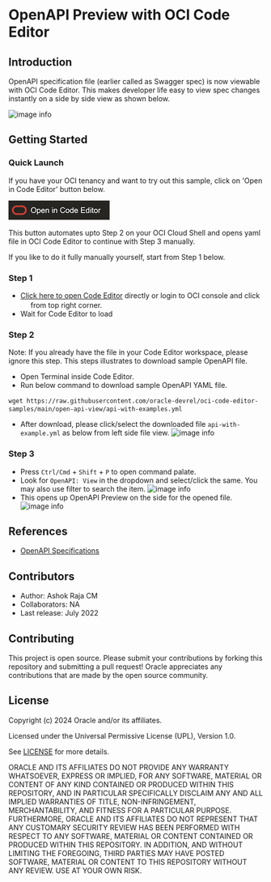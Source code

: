 # OpenAPI Preview with OCI Code Editor

## Introduction
OpenAPI specification file (earlier called as Swagger spec) is now viewable with OCI Code Editor. This makes developer life easy to view spec changes instantly on a side by side view as shown below.

![image info](./images/oci-ce-openapi-preview.png)

## Getting Started

### Quick Launch

If you have your OCI tenancy and want to try out this sample, click on 'Open in Code Editor' button below.

[<img src="https://raw.githubusercontent.com/oracle-devrel/oci-code-editor-samples/main/images/open-in-code-editor.png" />](https://cloud.oracle.com/?region=home&cs_repo_url=https://github.com/oracle-devrel/oci-code-editor-samples.git&cs_open_ce=true&cs_readme_path=open-api-view/api-with-examples.yml)

This button automates upto Step 2 on your OCI Cloud Shell and opens yaml file in OCI Code Editor to continue with Step 3 manually.

If you like to do it fully manually yourself, start from Step 1 below.

### Step 1
* [Click here to open Code Editor](https://cloud.oracle.com/?bdcstate=maximized&codeeditor=true) directly or login to OCI console and click  <img src="../images/oci-ce-icon.png" width="16" height="16" /> from top right corner.
* Wait for Code Editor to load

### Step 2
Note: If you already have the file in your Code Editor workspace, please ignore this step. This steps illustrates to download sample OpenAPI file.
* Open Terminal inside Code Editor.
* Run below command to download sample OpenAPI YAML file.
```
wget https://raw.githubusercontent.com/oracle-devrel/oci-code-editor-samples/main/open-api-view/api-with-examples.yml
```
* After download, please click/select the downloaded file `api-with-example.yml` as below from left side file view.
![image info](./images/oci-ce-openapi-file-view.png)

### Step 3
* Press `Ctrl/Cmd` + `Shift` + `P` to open command palate.
* Look for `OpenAPI: View` in the dropdown and select/click the same. You may also use filter to search the item.
![image info](./images/oci-ce-openapi-dropdown.png)
* This opens up OpenAPI Preview on the side for the opened file.
![image info](./images/oci-ce-openapi-final-view.png)

## References
* [OpenAPI Specifications](https://swagger.io/specification/)

## Contributors
* Author: Ashok Raja CM
* Collaborators: NA
* Last release: July 2022

## Contributing
This project is open source.  Please submit your contributions by forking this repository and submitting a pull request!  Oracle appreciates any contributions that are made by the open source community.

## License
Copyright (c) 2024 Oracle and/or its affiliates.

Licensed under the Universal Permissive License (UPL), Version 1.0.

See [LICENSE](../LICENSE) for more details.

ORACLE AND ITS AFFILIATES DO NOT PROVIDE ANY WARRANTY WHATSOEVER, EXPRESS OR IMPLIED, FOR ANY SOFTWARE, MATERIAL OR CONTENT OF ANY KIND CONTAINED OR PRODUCED WITHIN THIS REPOSITORY, AND IN PARTICULAR SPECIFICALLY DISCLAIM ANY AND ALL IMPLIED WARRANTIES OF TITLE, NON-INFRINGEMENT, MERCHANTABILITY, AND FITNESS FOR A PARTICULAR PURPOSE.  FURTHERMORE, ORACLE AND ITS AFFILIATES DO NOT REPRESENT THAT ANY CUSTOMARY SECURITY REVIEW HAS BEEN PERFORMED WITH RESPECT TO ANY SOFTWARE, MATERIAL OR CONTENT CONTAINED OR PRODUCED WITHIN THIS REPOSITORY. IN ADDITION, AND WITHOUT LIMITING THE FOREGOING, THIRD PARTIES MAY HAVE POSTED SOFTWARE, MATERIAL OR CONTENT TO THIS REPOSITORY WITHOUT ANY REVIEW. USE AT YOUR OWN RISK. 